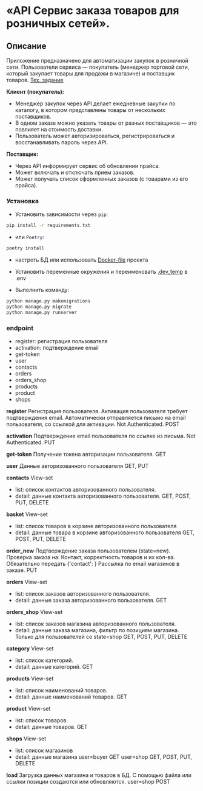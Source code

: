 # «API Сервис заказа товаров для розничных сетей».

## Описание

Приложение предназначено для автоматизации закупок в розничной сети. Пользователи сервиса — покупатель (менеджер торговой сети, который закупает товары для продажи в магазине) и поставщик товаров. [Тех. задание](./README_DEV.md)

**Клиент (покупатель):**

- Менеджер закупок через API делает ежедневные закупки по каталогу, в котором
  представлены товары от нескольких поставщиков.
- В одном заказе можно указать товары от разных поставщиков — это
  повлияет на стоимость доставки.
- Пользователь может авторизироваться, регистрироваться и восстанавливать пароль через API.
    
**Поставщик:**

- Через API информирует сервис об обновлении прайса.
- Может включать и отключать прием заказов.
- Может получать список оформленных заказов (с товарами из его прайса).

### Установка 

- Установить зависимости через `pip`:

```bash
pip install -r requirements.txt
```

- или `Poetry`:
```bash
poetry install
```

- настроть БД или использовать [Docker-file](./Docker-compose.yml) проекта

- Установить переменные окружения и переименовать [.dev_temp](./orders/orders/.env_dev) в .env

- Выполнить команду:

```bash
python manage.py makemigrations
python manage.py migrate
python manage.py runserver
```


### endpoint

- register: регистрация пользователя
- activation: подтверждение email
- get-token
- user
- contacts
- orders
- orders_shop
- products
- product
- shops


**register**
Регистрация пользователя. Активация пользователя требует подтверждения email.
Автоматически отправляется письмо на email пользователя, со ссылкой для активации.
Not Authenticated.
POST

**activation**
Подтверждение email пользователя по ссылке из письма.
Not Authenticated.
PUT

**get-token**
Получение токена авторизации пользователя.
GET

**user**
Данные авторизованного пользователя
GET, PUT

**contacts**
View-set
- list: список контактов авторизованного пользователя.
- detail: данные контакта авторизованного пользователя.
GET, POST, PUT, DELETE

**basket**
View-set
- list: список товаров в корзине авторизованного пользователя
- detail: данные товара в корзине авторизованного пользователя
GET, POST, PUT, DELETE

**order_new**
Подтверждение заказа пользователем (state=new).
Проверка заказа на: Контакт, корректность товаров и их кол-ва.
Обязательно передать {'contact': <id>}
Рассылка по email магазинов в заказе.
PUT

**orders**
View-set
- list: список заказов авторизованного пользователя.
- detail: данные заказа авторизованного пользователя.
GET

**orders_shop**
View-set
- list: список заказов магазина авторизованного пользователя.
- detail: данные заказа магазина, фильтр по позициям магазина.
Только для пользователей со state=shop
GET, POST, PUT, DELETE

**category**
View-set
- list: список категорий.
- detail: данные категорий.
GET

**products**
View-set
- list: список наименований товаров.
- detail: данные наименований товаров.
GET

**product**
View-set
- list: список товаров.
- detail: данные товаров.
GET

**shops**
View-set
- list: список магазинов
- detail: данные магазина
user=buyer GET
user=shop GET, POST, PUT, DELETE

**load**
Загрузка данных магазина и товаров в БД.
С помощью файла или ссылки позиции создаются или обновляются.
user=shop POST
